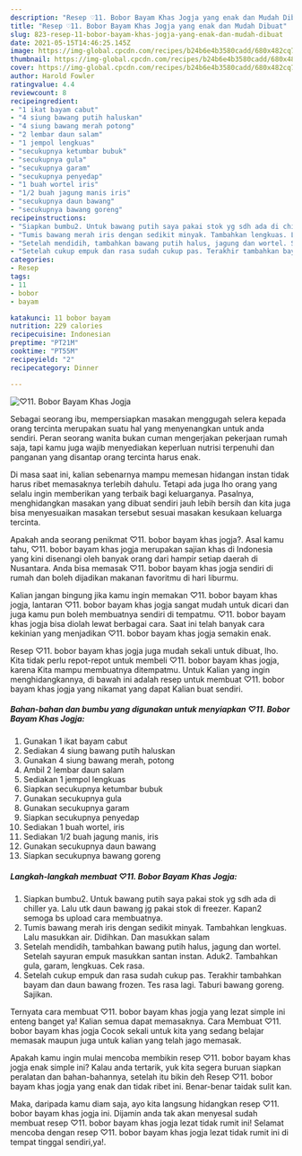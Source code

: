 ```yaml
---
description: "Resep ♡11. Bobor Bayam Khas Jogja yang enak dan Mudah Dibuat"
title: "Resep ♡11. Bobor Bayam Khas Jogja yang enak dan Mudah Dibuat"
slug: 823-resep-11-bobor-bayam-khas-jogja-yang-enak-dan-mudah-dibuat
date: 2021-05-15T14:46:25.145Z
image: https://img-global.cpcdn.com/recipes/b24b6e4b3580cadd/680x482cq70/♡11-bobor-bayam-khas-jogja-foto-resep-utama.jpg
thumbnail: https://img-global.cpcdn.com/recipes/b24b6e4b3580cadd/680x482cq70/♡11-bobor-bayam-khas-jogja-foto-resep-utama.jpg
cover: https://img-global.cpcdn.com/recipes/b24b6e4b3580cadd/680x482cq70/♡11-bobor-bayam-khas-jogja-foto-resep-utama.jpg
author: Harold Fowler
ratingvalue: 4.4
reviewcount: 8
recipeingredient:
- "1 ikat bayam cabut"
- "4 siung bawang putih haluskan"
- "4 siung bawang merah potong"
- "2 lembar daun salam"
- "1 jempol lengkuas"
- "secukupnya ketumbar bubuk"
- "secukupnya gula"
- "secukupnya garam"
- "secukupnya penyedap"
- "1 buah wortel iris"
- "1/2 buah jagung manis iris"
- "secukupnya daun bawang"
- "secukupnya bawang goreng"
recipeinstructions:
- "Siapkan bumbu2. Untuk bawang putih saya pakai stok yg sdh ada di chiller ya. Lalu utk daun bawang jg pakai stok di freezer. Kapan2 semoga bs upload cara membuatnya."
- "Tumis bawang merah iris dengan sedikit minyak. Tambahkan lengkuas. Lalu masukkan air. Didihkan. Dan masukkan salam"
- "Setelah mendidih, tambahkan bawang putih halus, jagung dan wortel. Setelah sayuran empuk masukkan santan instan. Aduk2. Tambahkan gula, garam, lengkuas. Cek rasa."
- "Setelah cukup empuk dan rasa sudah cukup pas. Terakhir tambahkan bayam dan daun bawang frozen. Tes rasa lagi. Taburi bawang goreng. Sajikan."
categories:
- Resep
tags:
- 11
- bobor
- bayam

katakunci: 11 bobor bayam 
nutrition: 229 calories
recipecuisine: Indonesian
preptime: "PT21M"
cooktime: "PT55M"
recipeyield: "2"
recipecategory: Dinner

---
```



![♡11. Bobor Bayam Khas Jogja](https://img-global.cpcdn.com/recipes/b24b6e4b3580cadd/680x482cq70/♡11-bobor-bayam-khas-jogja-foto-resep-utama.jpg)

Sebagai seorang ibu, mempersiapkan masakan menggugah selera kepada orang tercinta merupakan suatu hal yang menyenangkan untuk anda sendiri. Peran seorang  wanita bukan cuman mengerjakan pekerjaan rumah saja, tapi kamu juga wajib menyediakan keperluan nutrisi terpenuhi dan panganan yang disantap orang tercinta harus enak.

Di masa  saat ini, kalian sebenarnya mampu memesan hidangan instan tidak harus ribet memasaknya terlebih dahulu. Tetapi ada juga lho orang yang selalu ingin memberikan yang terbaik bagi keluarganya. Pasalnya, menghidangkan masakan yang dibuat sendiri jauh lebih bersih dan kita juga bisa menyesuaikan masakan tersebut sesuai masakan kesukaan keluarga tercinta. 



Apakah anda seorang penikmat ♡11. bobor bayam khas jogja?. Asal kamu tahu, ♡11. bobor bayam khas jogja merupakan sajian khas di Indonesia yang kini disenangi oleh banyak orang dari hampir setiap daerah di Nusantara. Anda bisa memasak ♡11. bobor bayam khas jogja sendiri di rumah dan boleh dijadikan makanan favoritmu di hari liburmu.

Kalian jangan bingung jika kamu ingin memakan ♡11. bobor bayam khas jogja, lantaran ♡11. bobor bayam khas jogja sangat mudah untuk dicari dan juga kamu pun boleh membuatnya sendiri di tempatmu. ♡11. bobor bayam khas jogja bisa diolah lewat berbagai cara. Saat ini telah banyak cara kekinian yang menjadikan ♡11. bobor bayam khas jogja semakin enak.

Resep ♡11. bobor bayam khas jogja juga mudah sekali untuk dibuat, lho. Kita tidak perlu repot-repot untuk membeli ♡11. bobor bayam khas jogja, karena Kita mampu membuatnya ditempatmu. Untuk Kalian yang ingin menghidangkannya, di bawah ini adalah resep untuk membuat ♡11. bobor bayam khas jogja yang nikamat yang dapat Kalian buat sendiri.

<!--inarticleads1-->

##### Bahan-bahan dan bumbu yang digunakan untuk menyiapkan ♡11. Bobor Bayam Khas Jogja:

1. Gunakan 1 ikat bayam cabut
1. Sediakan 4 siung bawang putih haluskan
1. Gunakan 4 siung bawang merah, potong
1. Ambil 2 lembar daun salam
1. Sediakan 1 jempol lengkuas
1. Siapkan secukupnya ketumbar bubuk
1. Gunakan secukupnya gula
1. Gunakan secukupnya garam
1. Siapkan secukupnya penyedap
1. Sediakan 1 buah wortel, iris
1. Sediakan 1/2 buah jagung manis, iris
1. Gunakan secukupnya daun bawang
1. Siapkan secukupnya bawang goreng




<!--inarticleads2-->

##### Langkah-langkah membuat ♡11. Bobor Bayam Khas Jogja:

1. Siapkan bumbu2. Untuk bawang putih saya pakai stok yg sdh ada di chiller ya. Lalu utk daun bawang jg pakai stok di freezer. Kapan2 semoga bs upload cara membuatnya.
1. Tumis bawang merah iris dengan sedikit minyak. Tambahkan lengkuas. Lalu masukkan air. Didihkan. Dan masukkan salam
1. Setelah mendidih, tambahkan bawang putih halus, jagung dan wortel. Setelah sayuran empuk masukkan santan instan. Aduk2. Tambahkan gula, garam, lengkuas. Cek rasa.
1. Setelah cukup empuk dan rasa sudah cukup pas. Terakhir tambahkan bayam dan daun bawang frozen. Tes rasa lagi. Taburi bawang goreng. Sajikan.




Ternyata cara membuat ♡11. bobor bayam khas jogja yang lezat simple ini enteng banget ya! Kalian semua dapat memasaknya. Cara Membuat ♡11. bobor bayam khas jogja Cocok sekali untuk kita yang sedang belajar memasak maupun juga untuk kalian yang telah jago memasak.

Apakah kamu ingin mulai mencoba membikin resep ♡11. bobor bayam khas jogja enak simple ini? Kalau anda tertarik, yuk kita segera buruan siapkan peralatan dan bahan-bahannya, setelah itu bikin deh Resep ♡11. bobor bayam khas jogja yang enak dan tidak ribet ini. Benar-benar taidak sulit kan. 

Maka, daripada kamu diam saja, ayo kita langsung hidangkan resep ♡11. bobor bayam khas jogja ini. Dijamin anda tak akan menyesal sudah membuat resep ♡11. bobor bayam khas jogja lezat tidak rumit ini! Selamat mencoba dengan resep ♡11. bobor bayam khas jogja lezat tidak rumit ini di tempat tinggal sendiri,ya!.


